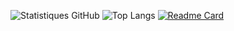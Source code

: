 ![Statistiques GitHub](https://github-readme-stats.vercel.app/api?username=mathieuMSdos&show_icons=true&theme=default&hide_rank=true)
![Top Langs](https://github-readme-stats.vercel.app/api/top-langs/?username=mathieuMSdos&layout=compact&theme=default)
[![Readme Card](https://github-readme-stats.vercel.app/api/pin/?username=mathieuMSdos&repo=Reelo-social-network)](https://github.com/mathieuMSdos/Reelo-social-network)

